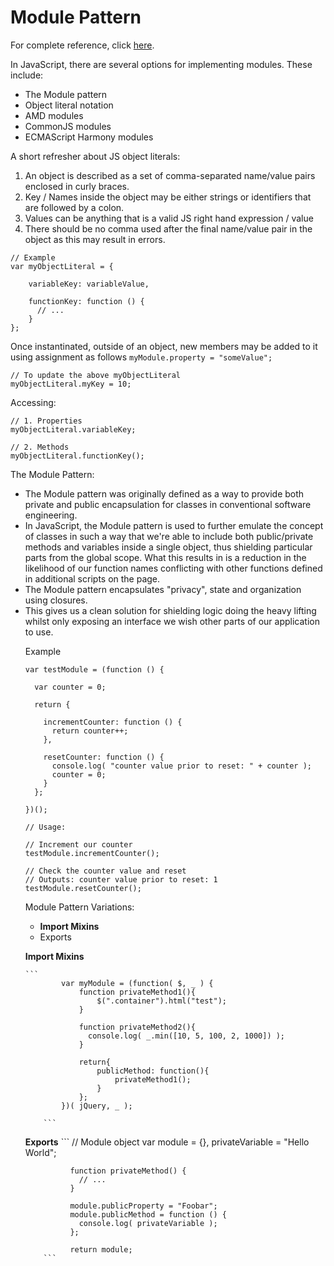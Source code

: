 # Module Pattern

For complete reference, click [here](http://addyosmani.com/resources/essentialjsdesignpatterns/book/#modulepatternjavascript).

In JavaScript, there are several options for implementing modules. These include:

<ul>
	<li>The Module pattern</li>
	<li>Object literal notation</li>
	<li>AMD modules</li>
	<li>CommonJS modules</li>
	<li>ECMAScript Harmony modules</li>
</ul>

A short refresher about JS object literals:
<ol>
  <li>An object is described as a set of comma-separated name/value pairs enclosed in curly braces.</li>
  <li>Key / Names inside the object may be either strings or identifiers that are followed by a colon. </li>
  <li>Values can be anything that is a valid JS right hand expression / value</li>
  <li>There should be no comma used after the final name/value pair in the object as this may result in errors.</li>
</ol>

```
// Example
var myObjectLiteral = {
 
    variableKey: variableValue,
 
    functionKey: function () {
      // ...
    }
};

```

Once instantinated, outside of an object, new members may be added to it using assignment as follows ```myModule.property = "someValue";```

```
// To update the above myObjectLiteral
myObjectLiteral.myKey = 10;
```
Accessing:
```
// 1. Properties
myObjectLiteral.variableKey;

// 2. Methods
myObjectLiteral.functionKey();
```


The Module Pattern: 
<ul>
  <li>The Module pattern was originally defined as a way to provide both private and public encapsulation for classes in conventional software engineering.
  </li>
  <li>In JavaScript, the Module pattern is used to further emulate the concept of classes in such a way that we're able to include both public/private methods and variables inside a single object, thus shielding particular parts from the global scope. What this results in is a reduction in the likelihood of our function names conflicting with other functions defined in additional scripts on the page.
</li>
<li>The Module pattern encapsulates "privacy", state and organization using closures.</li>
<li>This gives us a clean solution for shielding logic doing the heavy lifting whilst only exposing an interface we wish other parts of our application to use. </li>

Example
```
var testModule = (function () {
 
  var counter = 0;
 
  return {
 
    incrementCounter: function () {
      return counter++;
    },
 
    resetCounter: function () {
      console.log( "counter value prior to reset: " + counter );
      counter = 0;
    }
  };
 
})();
 
// Usage:
 
// Increment our counter
testModule.incrementCounter();
 
// Check the counter value and reset
// Outputs: counter value prior to reset: 1
testModule.resetCounter();
```

Module Pattern Variations:
<ul>
  <li>
  	<b>Import Mixins</b>  
  </li>
  <li>Exports</li>
</ul>

<b>Import Mixins</b>
  		
  	```
  			var myModule = (function( $, _ ) {
  				function privateMethod1(){
			        $(".container").html("test");
			    }
			 
			    function privateMethod2(){
			      console.log( _.min([10, 5, 100, 2, 1000]) );
			    }
			 
			    return{
			        publicMethod: function(){
			            privateMethod1();
			        }
			    };
  			})( jQuery, _ );

  		```
<b>Exports</b>
  		```
  			 // Module object
			  var module = {},
			    privateVariable = "Hello World";
			 
			  function privateMethod() {
			    // ...
			  }
			 
			  module.publicProperty = "Foobar";
			  module.publicMethod = function () {
			    console.log( privateVariable );
			  };
			 
			  return module;
  		```

